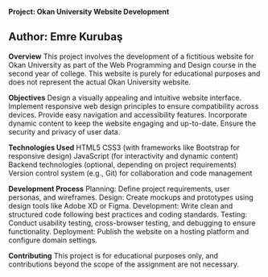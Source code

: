 **Project: Okan University Website Development**

Author: Emre Kurubaş
------------------------------------------------------------------------------------
**Overview**
This project involves the development of a fictitious website for Okan University as 
part of the Web Programming and Design course in the second year of college.
This website is purely for educational purposes and does not represent the actual Okan University website.

**Objectives**
Design a visually appealing and intuitive website interface.
Implement responsive web design principles to ensure
compatibility across devices. Provide easy navigation and accessibility features.
Incorporate dynamic content to keep the website engaging and up-to-date.
Ensure the security and privacy of user data.

**Technologies Used**
HTML5
CSS3 (with frameworks like Bootstrap for responsive design)
JavaScript (for interactivity and dynamic content)
Backend technologies (optional, depending on project requirements)
Version control system (e.g., Git) for collaboration and code management

**Development Process**
Planning: Define project requirements, user personas, and wireframes.
Design: Create mockups and prototypes using design tools like Adobe XD or Figma.
Development: Write clean and structured code following best practices and coding standards.
Testing: Conduct usability testing, cross-browser testing, and debugging to ensure functionality.
Deployment: Publish the website on a hosting platform and configure domain settings.

**Contributing**
This project is for educational purposes only, and
contributions beyond the scope of the assignment are not necessary.


